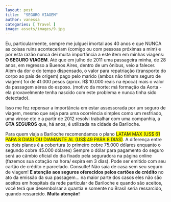 ```yaml
---
layout: post
title:  "SEGURO VIAGEM"
author: vanessa
categories: [ Travel ]
image: assets/images/9.jpg
---
```


Eu, particularmente, sempre me julguei imortal aos 40 anos e que NUNCA as coisas ruins aconteceriam (comigo ou com pessoas próximas a mim) e por esta razão nunca dei muita importância a este ítem em minhas viagens: **O SEGURO VIAGEM**. 
Até que em julho de 2011 uma passageira minha, de 28 anos, em regresso a Buenos Aires, dentro de um ônibus, veio a falecer.
Além da dor e do tempo dispensado, o valor para repatriação (transporte do corpo ao país de origem) pago pelo marido (ambos não tinham seguro de viagem) foi de 41.000 pesos (aprox. R$ 10.000 reais na época) mais o valor da passagem aérea do esposo. (motivo da morte: má formação da Aorta - ela provavelmente tenha nascido com este problema e nunca tinha sido detectado).

Isso me fez repensar a importância em estar assessorada por um seguro de viagem, mesmo que seja para uma ocorrência simples como um resfriado, uma virose etc e a partir de 2012 resolvi trabalhar com uma companhia, a **GTA SEGUROS** que, há anos, é utilizada na cidade de Bariloche. 

Para quem viaja a Bariloche recomendamos o plano <span style="background-color: yellow; font-weigth: bold">LATAM MAX (US$ 61 PARA 8 DIAS) OU DIAMANTE AL (US$ 49 PARA 8 DIAS)</span>. A diferença entre os dois planos é a cobertura (o primeiro cobre 75.000 dólares enquanto o segundo cobre 45.000 dólares) 
Sempre o dólar para pagamento do seguro será ao câmbio oficial do dia fixado pela seguradora na página online (fazemos sua cotação na hora/ expira em 3 dias).
Pode ser emitido com seu cartão de crédito e parcelado. Consulte!
Não saia de casa sem seu seguro de viagem! 
**E atenção aos seguros oferecidos pelos cartões de crédito** no ato da emissão da sua passagem... na maior parte dos casos eles não são aceitos em hospitais da rede particular de Bariloche e quando são aceitos, você terá que desembolsar a quantia e somente no Brasil seria ressarcido, quando ressarcido. **Muita atenção!** 


